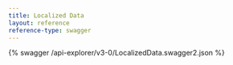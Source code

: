 ```yaml
---
title: Localized Data
layout: reference
reference-type: swagger
---
```




{% swagger /api-explorer/v3-0/LocalizedData.swagger2.json %}
